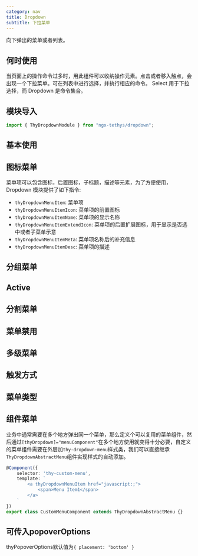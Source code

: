 ```yaml
---
category: nav
title: Dropdown
subtitle: 下拉菜单
---
```


<alert>向下弹出的菜单或者列表。</alert>

## 何时使用
当页面上的操作命令过多时，用此组件可以收纳操作元素。点击或者移入触点，会出现一个下拉菜单。可在列表中进行选择，并执行相应的命令。
<alert>Select 用于下拉选择，而 Dropdown 是命令集合。</alert>

## 模块导入
```ts
import { ThyDropdownModule } from "ngx-tethys/dropdown";
```
## 基本使用

<example name="thy-dropdown-basic-example" />

## 图标菜单
菜单项可以包含图标，后置图标，子标题，描述等元素，为了方便使用，Dropdown 模块提供了如下指令: 
- `thyDropdownMenuItem`: 菜单项
- `thyDropdownMenuItemIcon`: 菜单项的前置图标
- `thyDropdownMenuItemName`: 菜单项的显示名称
- `thyDropdownMenuItemExtendIcon`: 菜单项的后置扩展图标，用于显示是否选中或者子菜单示意
- `thyDropdownMenuItemMeta`: 菜单项名称后的补充信息
- `thyDropdownMenuItemDesc`: 菜单项的描述


<example name="thy-dropdown-icon-example" />

## 分组菜单

<example name="thy-dropdown-group-example" />

## Active

<example name="thy-dropdown-active-example" />

## 分割菜单

<example name="thy-dropdown-group-example" />

## 菜单禁用

<example name="thy-dropdown-disabled-example" />

## 多级菜单

<example name="thy-dropdown-submenu-example" />

## 触发方式

<example name="thy-dropdown-trigger-example" />

## 菜单类型

<example name="thy-dropdown-type-example" />

## 组件菜单
业务中通常需要在多个地方弹出同一个菜单，那么定义个可以复用的菜单组件，然后通过`[thyDropdown]="menuComponent"`在多个地方使用就变得十分必要，自定义的菜单组件需要在外层加`thy-dropdown-menu`样式类，我们可以直接继承`ThyDropdownAbstractMenu`组件实现样式的自动添加。

```ts
@Component({
    selector: 'thy-custom-menu',
    template: `
        <a thyDropdownMenuItem href="javascript:;">
            <span>Menu Item1</span>
        </a>
    `
})
export class CustomMenuComponent extends ThyDropdownAbstractMenu {}
```

<example name="thy-dropdown-component-example" />

## 可传入popoverOptions
thyPopoverOptions默认值为`{ placement: 'bottom' }`

<example name="thy-dropdown-options-example" />

